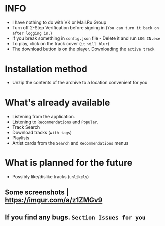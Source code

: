 # INFO
 - I have nothing to do with VK or Mail.Ru Group
 - Turn off 2-Step Verification before signing in (`You can turn it back on after logging in.`)
 - If you break something in `config.json` file - Delete it and run `LOG IN.exe`
 - To play, click on the track cover (`it will blur`) 
 - The download button is on the player. Downloading the `active track`

# Installation method
 - Unzip the contents of the archive to a location convenient for you


# What's already available
 - Listening from the application. 
 - Listening to `Recommendations` and `Popular`. 
 - Track Search
 - Download tracks (`with tags`)
 - Playlists
 - Artist cards from the `Search` and `Recommendations` menus


# What is planned for the future
 - Possibly like/dislike tracks (`unlikely`)

## Some screenshots | https://imgur.com/a/z1ZMGv9
## If you find any bugs. `Section Issues for you`

